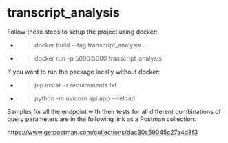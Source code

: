 # transcript_analysis

Follow these steps to setup the project using docker: 

- > docker build --tag transcript_analysis .

- > docker run -p 5000:5000 transcript_analysis


If you want to run the package locally without docker: 

- > pip install -r requirements.txt

- > python -m uvicorn api:app --reload



Samples for all the endpoint with their tests for all different combinations of query parameters are in the following link as a Postman collection:

https://www.getpostman.com/collections/dac30c59045c27a4d8f3